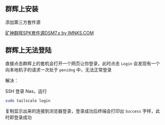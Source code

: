 
## 群辉上安装

添加第三方套件源

[矿神群晖SPK套件源DSM7.x by IMNKS.COM](https://spk7.imnks.com/)


## 群辉上无法登陆

直接点击群辉上的套机会打开一个网页让你登录，此时点击 `Login` 会发现有一个向本地机子的请求一次处于 `penidng` 中，无法正常登录

解决：

SSH 登录 Nas，运行

```bash
sudo tailscale login
```

复制显示出来的连接到浏览器登录，登录成功后终端会打印出 `Success` 字样，此时即登录成功